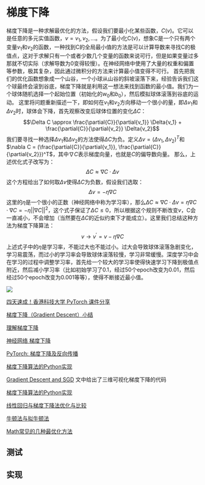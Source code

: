 # 梯度下降

梯度下降是一种求解最优化的方法，假设我们要最小化某些函数，$C(v)$。它可以是任意的多元实值函数，$v=v_1,v_2,...$。为了最小化C(v)，想象C是一个只有两个变量$v_1$和$v_2$的函数，一种找到C的全局最小值的方法是可以计算导数来寻找C的极值点，这对于求解只有一个或者少数几个变量的函数来说可行，但是如果变量过多那就不切实际（求解导数为0变得较慢）。在神经网络中使用了大量的权重和偏置等参数，极其复杂，因此通过微积分的方法来计算最小值变得不可行。
首先把我们的优化函数想象成一个山谷，一个小球从山谷的斜坡滚落下来，经验告诉我们这个球最终会滚到谷底，梯度下降就是利用这一想法来找到函数的最小值。我们为一个球体随机选择一个起始位置（初始化的$w_0$和$b_0$），然后模拟球体滚落到谷底的运动。
这里将问题重新描述一下，即如何在$v_1$和$v_2$方向移动一个很小的量，即$\Delta v_1$和$\Delta v_2$时，球体会下降，首先观察改变后球体位置的变化$\Delta C$：
$$\Delta C \approx \frac{\partial{C}}{\partial{v_1}} \Delta{v_1} + \frac{\partial{C}}{\partial{v_2}} \Delta{v_2}$$
我们要寻找一种选择$\Delta{v_1}$和$\Delta{v_2}$的方法使得$\Delta C$为负。定义$\Delta v = (\Delta v_1, \Delta v_2)^T$和$\nabla C = (\frac{\partial{C}}{\partial{v_1}}, \frac{\partial{C}}{\partial{v_2}})^T$，其中$\nabla C$表示梯度向量，也就是$C$的偏导数向量。
那么，上述优化式子改写为：
$$\Delta C \approx \nabla C \cdot \Delta v$$
这个方程给出了如何取$\Delta v$使得$\Delta C$为负数，假设我们选取：
$$\Delta v = -\eta \nabla C$$
这里的$\eta$是一个很小的正数（神经网络中称为学习率），那么$\Delta C \approx \nabla C \cdot \Delta v = \eta \nabla C \cdot \nabla C = -\eta ||\nabla C||^2$，这个式子保证了$\Delta C \leq 0$，所以根据这个规则不断改变$v$，C会一直减小，不会增加（当然要在$\Delta C$的近似约束下才能成立）。这里我们总结这种方法为梯度下降算法：
$$v \rightarrow v^{\prime} = v - \eta \nabla C$$
上述式子中的$\eta$是学习率，不能过大也不能过小。过大会导致球体滚落急剧变化，学习易震荡，而过小的学习率会导致球体滚落较慢，学习非常缓慢。深度学习中会在学习的过程中调整学习率，首先给一个较大的学习率使得快速学习下降到极值点附近，然后减小学习率（比如初始学习了0.1，经过50个epoch改变为0.01，然后经过50个epoch改变为0.001等等），使得不断接近最小值。

![](http://chenguanfuqq.gitee.io/tuquan/img_2018_3/2018-03-21_2.26.53.png)

[四天速成！香港科技大学 PyTorch 课件分享](https://www.jiqizhixin.com/articles/2017-10-09-4)

[梯度下降（Gradient Descent）小结](https://www.cnblogs.com/pinard/p/5970503.html)

[理解梯度下降](http://liuchengxu.org/blog-cn/posts/dive-into-gradient-decent/)

[神经网络 梯度下降](https://morvanzhou.github.io/tutorials/machine-learning/torch/1-1-C-gradient-descent/)

[PyTorch: 梯度下降及反向传播](http://blog.csdn.net/m0_37306360/article/details/79307354)

[梯度下降算法的Python实现](http://yphuang.github.io/blog/2016/03/17/Gradient-Descent-Algorithm-Implementation-in-Python/)

[Gradient Descent and SGD](https://am207.github.io/2017/wiki/gradientdescent.html) 文中给出了三维可视化梯度下降的代码

[梯度下降算法的Python实现](http://yphuang.github.io/blog/2016/03/17/Gradient-Descent-Algorithm-Implementation-in-Python/)

[线性回归与梯度下降法优化与比较](http://www.cnblogs.com/Sinte-Beuve/p/6188145.html)

[牛顿法与拟牛顿法](https://tangxman.github.io/2015/11/19/optimize-newton/)

[Math常见的几种最优化方法](http://www.cnblogs.com/maybe2030/p/4751804.html#_label2)

## 测试

## 实现











